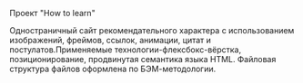 Проект "How to learn"

Одностраничный сайт рекомендательного характера с использованием изображений, фреймов, ссылок, анимации, цитат и постулатов.Применяемые технологии-флексбокс-вёрстка, позиционирование, продвинутая семантика языка HTML.
Файловая структура файлов оформлена по БЭМ-методологии. 